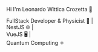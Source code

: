 Hi I'm Leonardo Wittica Crozetta 👋

FullStack Developer & Physicist 🚀 | <br>
NestJS 🌐 | <br>
VueJS 🖥️ | <br>
Quantum Computing ⚛️
<div style='display:flex;>
<picture>
  <source
    srcset="https://github-readme-stats.vercel.app/api?username=leowitcroz&show_icons=true&theme=radical"
    media="(prefers-color-scheme: dark)"
  />
  <source
    srcset="https://github-readme-stats.vercel.app/api?username=leowitcroz&show_icons=true"
    media="(prefers-color-scheme: dark), (prefers-color-scheme: no-preference)"
    
  />
  <img src="https://github-readme-stats.vercel.app/api?username=leowitcroz&show_icons=true" />

</picture>
</div>
